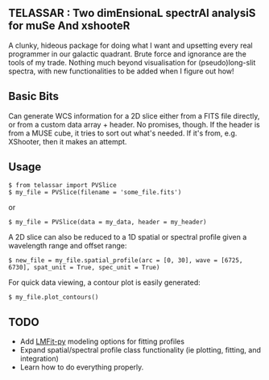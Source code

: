 TELASSAR : Two dimEnsionaL spectrAl analysiS for muSe And xshooteR
-----

A clunky, hideous package for doing what I want and upsetting every real programmer in our galactic quadrant. Brute force and ignorance are the tools of my trade. Nothing much beyond visualisation for (pseudo)long-slit spectra, with new functionalities to be added when I figure out how!

Basic Bits
-----
Can generate WCS information for a 2D slice either from a FITS file directly, or from a custom data array + header. No promises, though. If the header is from a MUSE cube, it tries to sort out what's needed. If it's from, e.g. XShooter, then it makes an attempt. 

Usage
-----
```
$ from telassar import PVSlice
$ my_file = PVSlice(filename = 'some_file.fits')
``` 
or
```
$ my_file = PVSlice(data = my_data, header = my_header)
```

A 2D slice can also be reduced to a 1D spatial or spectral profile given a wavelength range and offset range:
```
$ new_file = my_file.spatial_profile(arc = [0, 30], wave = [6725, 6730], spat_unit = True, spec_unit = True)
```

For quick data viewing, a contour plot is easily generated:
```
$ my_file.plot_contours()
```

TODO
-----
- Add [LMFit-py](https://lmfit.github.io/lmfit-py/) modeling options for fitting profiles
- Expand spatial/spectral profile class functionality (ie plotting, fitting, and integration)
- Learn how to do everything properly.
